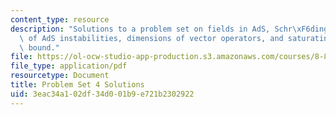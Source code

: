 ```yaml
---
content_type: resource
description: "Solutions to a problem set on fields in AdS, Schr\xF6dinger description\
  \ of AdS instabilities, dimensions of vector operators, and saturating the unitarity\
  \ bound."
file: https://ol-ocw-studio-app-production.s3.amazonaws.com/courses/8-821-string-theory-fall-2008/3eac34a102df34d001b9e721b2302922_soln04.pdf
file_type: application/pdf
resourcetype: Document
title: Problem Set 4 Solutions
uid: 3eac34a1-02df-34d0-01b9-e721b2302922
---
```


